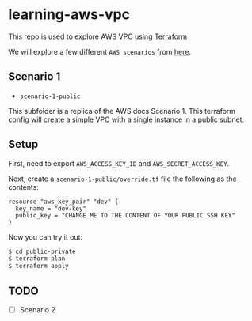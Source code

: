 learning-aws-vpc
================

This repo is used to explore AWS VPC using [Terraform](https://www.terraform.io/)

We will explore a few different `AWS scenarios` from
[here](http://docs.aws.amazon.com/AmazonVPC/latest/UserGuide/VPC_Scenarios.html).

Scenario 1
-----------------

* `scenario-1-public`

This subfolder is a replica of the AWS docs Scenario 1. This terraform config will
create a simple VPC with a single instance in a public subnet.

Setup
-----

First, need to export `AWS_ACCESS_KEY_ID` and `AWS_SECRET_ACCESS_KEY`.

Next, create a `scenario-1-public/override.tf` file the following as the contents:

```
resource "aws_key_pair" "dev" {
  key_name = "dev-key"
  public_key = "CHANGE ME TO THE CONTENT OF YOUR PUBLIC SSH KEY"
}
```

Now you can try it out:

```bash
$ cd public-private
$ terraform plan
$ terraform apply
```

TODO
----

- [ ] Scenario 2
